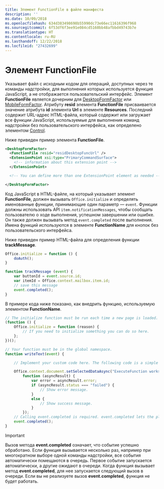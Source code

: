```yaml
---
title: Элемент FunctionFile в файле манифеста
description: ''
ms.date: 10/09/2018
ms.openlocfilehash: 634d383498698b55990dc73e66ec11616396f968
ms.sourcegitcommit: 6f53df6f3ee91e084cd5160bb48afbbd49743b7e
ms.translationtype: HT
ms.contentlocale: ru-RU
ms.lasthandoff: 12/22/2018
ms.locfileid: "27432699"
---
```

# <a name="functionfile-element"></a>Элемент FunctionFile

Указывает файл с исходным кодом для операций, доступных через те команды надстройки, для выполнения которых используется функция JavaScript, а не отображается пользовательский интерфейс. Элемент **FunctionFile** является дочерним для [DesktopFormFactor](desktopformfactor.md) или [MobileFormFactor](mobileformfactor.md). Атрибуту **resid** элемента **FunctionFile** присваивается значение атрибута **id** элемента **Url** в элементе **Resources**. Последний содержит URL-адрес HTML-файла, который содержит или загружает все функции JavaScript, используемые для выполнения команд надстройки без пользовательского интерфейса, как определено элементом [Control](control.md).

Ниже приведен пример элемента **FunctionFile**.

```XML
<DesktopFormFactor>
  <FunctionFile resid="residDesktopFuncUrl" />
  <ExtensionPoint xsi:type="PrimaryCommandSurface">
    <!-- information about this extension point -->
  </ExtensionPoint>

  <!-- You can define more than one ExtensionPoint element as needed -->

</DesktopFormFactor>
```

Код JavaScript в HTML-файле, на который указывает элемент **FunctionFile**, должен вызывать `Office.initialize` и определять именованные функции, принимающие один параметр — `event`. Функции должны использовать API `item.notificationMessages`, чтобы сообщать пользователю о ходе выполнения, успешном завершении или ошибке. Он также должен вызывать метод `event.completed` после выполнения. Имена функций используются в элементе **FunctionName** для кнопок без пользовательского интерфейса.

Ниже приведен пример HTML-файла для определения функции **trackMessage**.

```js
Office.initialize = function () {
    doAuth();
}

function trackMessage (event) {
    var buttonId = event.source.id;    
    var itemId = Office.context.mailbox.item.id;
    // save this message
    event.completed();
}
```

В примере кода ниже показано, как внедрить функцию, используемую элементом **FunctionName**.

```js
// The initialize function must be run each time a new page is loaded.
(function () {
    Office.initialize = function (reason) {
        // If you need to initialize something you can do so here.
    };
})();

// Your function must be in the global namespace.
function writeText(event) {

    // Implement your custom code here. The following code is a simple example.

    Office.context.document.setSelectedDataAsync("ExecuteFunction works. Button ID=" + event.source.id,
        function (asyncResult) {
            var error = asyncResult.error;
            if (asyncResult.status === "failed") {
                // Show error message.
            }
            else {
                // Show success message.
            }
        });
    // Calling event.completed is required. event.completed lets the platform know that processing has completed.
    event.completed();
}
```

> [!IMPORTANT]
> Вызов метода **event.completed** означает, что событие успешно обработано. Если функция вызывается несколько раз, например при многократном выборе одной команды надстройки, все события автоматически помещаются в очередь. Первое событие запускается автоматически, а другие ожидают в очереди. Когда функция вызывает метод **event.completed**, для нее запускается следующий вызов в очереди. Если вы не реализуете вызов **event.completed**, функция не будет работать.